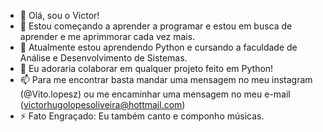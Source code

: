 - 👋 Olá, sou o Victor!
- 👀 Estou começando a aprender a programar e estou em busca de aprender e me aprimmorar cada vez mais.
- 🌱 Atualmente estou aprendendo Python e cursando a faculdade de Análise e Desenvolvimento de Sistemas.
- 💞️ Eu adoraria colaborar em qualquer projeto feito em Python!
- 📫 Para me encontrar basta mandar uma mensagem no meu instagram (@Vito.lopesz) ou me encaminhar uma mensagem no meu e-mail (victorhugolopesoliveira@hottmail.com)
- ⚡ Fato Engraçado: Eu também canto e componho músicas.
